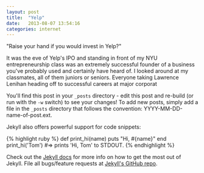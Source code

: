 ```yaml
---
layout: post
title:  "Yelp"
date:   2013-08-07 13:54:16
categories: internet
---
```


"Raise your hand if you would invest in Yelp?"

It was the eve of Yelp's IPO and standing in front of my NYU entrepreneurship class was an extremely successful founder of a business you've probably used and certainly have heard of.  I looked around at my classmates, all of them juniors or seniors. Everyone taking Lawrence Lenihan heading off to successful careers at major corporat 

You'll find this post in your `_posts` directory - edit this post and re-build (or run with the `-w` switch) to see your changes!
To add new posts, simply add a file in the `_posts` directory that follows the convention: YYYY-MM-DD-name-of-post.ext.

Jekyll also offers powerful support for code snippets:

{% highlight ruby %}
def print_hi(name)
  puts "Hi, #{name}"
end
print_hi('Tom')
#=> prints 'Hi, Tom' to STDOUT.
{% endhighlight %}

Check out the [Jekyll docs][jekyll] for more info on how to get the most out of Jekyll. File all bugs/feature requests at [Jekyll's GitHub repo][jekyll-gh].

[jekyll-gh]: https://github.com/mojombo/jekyll
[jekyll]:    http://jekyllrb.com
